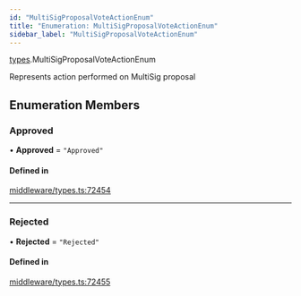 ```yaml
---
id: "MultiSigProposalVoteActionEnum"
title: "Enumeration: MultiSigProposalVoteActionEnum"
sidebar_label: "MultiSigProposalVoteActionEnum"
---
```


[types](../../../modules/Types/Types.md).MultiSigProposalVoteActionEnum

Represents action performed on MultiSig proposal

## Enumeration Members

### Approved

• **Approved** = ``"Approved"``

#### Defined in

[middleware/types.ts:72454](https://github.com/PolymeshAssociation/polymesh-sdk/blob/adcc38781/src/middleware/types.ts#L72454)

___

### Rejected

• **Rejected** = ``"Rejected"``

#### Defined in

[middleware/types.ts:72455](https://github.com/PolymeshAssociation/polymesh-sdk/blob/adcc38781/src/middleware/types.ts#L72455)
